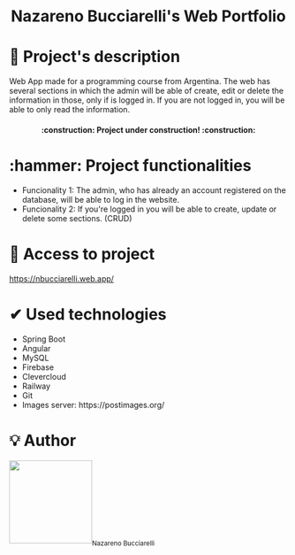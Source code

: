 <h1 align="center"> Nazareno Bucciarelli's Web Portfolio</h1>

<h1> 📃 Project's description </h1>

Web App made for a programming course from Argentina. The web has several sections in which the admin will be able of create, edit or delete the information in those, only if is logged in. If you are not logged in, you will be able to only read the information.

<h4 align="center">
:construction: Project under construction! :construction:
</h4>

<h1> :hammer: Project functionalities </h1>

<ul>
  <li>Funcionality 1: The admin, who has already an account registered on the database, will be able to log in the website.</li>
  <li>Funcionality 2: If you're logged in you will be able to create, update or delete some sections. (CRUD) </li>
</ul>

<h1> 📁 Access to project </h1>

https://nbucciarelli.web.app/

<h1> ✔ Used technologies </h1>

<ul>
  <li>Spring Boot</li>
  <li>Angular</li>
  <li>MySQL</li>
  <li>Firebase</li>
  <li>Clevercloud</li>
  <li>Railway</li>
  <li>Git</li>
  <li>Images server: https://postimages.org/</li>
</ul>

<h1> 💡 Author </h1>
 <img src="https://i.postimg.cc/nzxth6DH/profilepic.jpg" width=150><sub>Nazareno Bucciarelli</sub>
